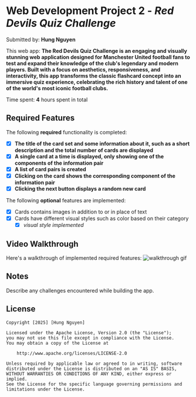 # Web Development Project 2 - *Red Devils Quiz Challenge*

Submitted by: **Hung Nguyen**

This web app: **The Red Devils Quiz Challenge is an engaging and visually stunning web application designed for Manchester United football fans to test and expand their knowledge of the club's legendary and modern players. Built with a focus on aesthetics, responsiveness, and interactivity, this app transforms the classic flashcard concept into an immersive quiz experience, celebrating the rich history and talent of one of the world's most iconic football clubs.**

Time spent: **4** hours spent in total

## Required Features

The following **required** functionality is completed:

- [x] **The title of the card set and some information about it, such as a short description and the total number of cards are displayed**
- [x] **A single card at a time is displayed, only showing one of the components of the information pair**
- [x] **A list of card pairs is created**
- [x] **Clicking on the card shows the corresponding component of the information pair**
- [x] **Clicking the next button displays a random new card**

The following **optional** features are implemented:

- [x] Cards contains images in addition to or in place of text
- [x] Cards have different visual styles such as color based on their category
  -[x] *visual style implemented*

## Video Walkthrough

Here's a walkthrough of implemented required features:
![walkthrough gif](public/red-devils-quiz.gif)

## Notes

Describe any challenges encountered while building the app.

## License

    Copyright [2025] [Hung Nguyen]

    Licensed under the Apache License, Version 2.0 (the "License");
    you may not use this file except in compliance with the License.
    You may obtain a copy of the License at

        http://www.apache.org/licenses/LICENSE-2.0

    Unless required by applicable law or agreed to in writing, software
    distributed under the License is distributed on an "AS IS" BASIS,
    WITHOUT WARRANTIES OR CONDITIONS OF ANY KIND, either express or implied.
    See the License for the specific language governing permissions and
    limitations under the License.